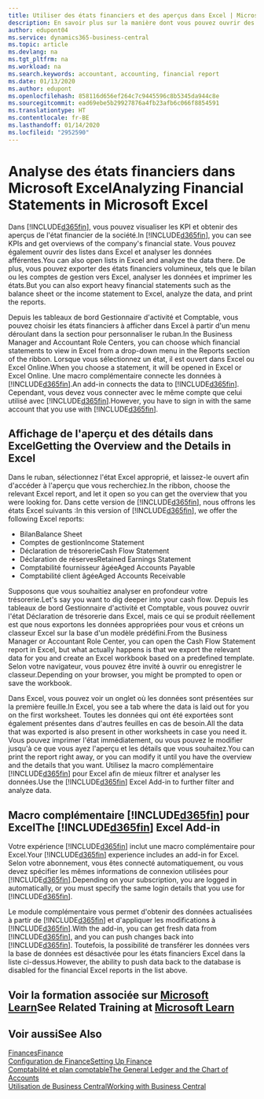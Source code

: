 ```yaml
---
title: Utiliser des états financiers et des aperçus dans Excel | Microsoft Docs
description: En savoir plus sur la manière dont vous pouvez ouvrir des états financiers dans Microsoft Excel à partir de Business Central pour une meilleure analyse.
author: edupont04
ms.service: dynamics365-business-central
ms.topic: article
ms.devlang: na
ms.tgt_pltfrm: na
ms.workload: na
ms.search.keywords: accountant, accounting, financial report
ms.date: 01/13/2020
ms.author: edupont
ms.openlocfilehash: 858116d656ef264c7c9445596c8b5345da944c8e
ms.sourcegitcommit: ead69ebe5b29927876a4fb23afb6c066f8854591
ms.translationtype: HT
ms.contentlocale: fr-BE
ms.lasthandoff: 01/14/2020
ms.locfileid: "2952590"
---
```

# <a name="analyzing-financial-statements-in-microsoft-excel"></a><span data-ttu-id="33bb3-103">Analyse des états financiers dans Microsoft Excel</span><span class="sxs-lookup"><span data-stu-id="33bb3-103">Analyzing Financial Statements in Microsoft Excel</span></span>
<span data-ttu-id="33bb3-104">Dans [!INCLUDE[d365fin](includes/d365fin_md.md)], vous pouvez visualiser les KPI et obtenir des aperçus de l'état financier de la société.</span><span class="sxs-lookup"><span data-stu-id="33bb3-104">In [!INCLUDE[d365fin](includes/d365fin_md.md)], you can see KPIs and get overviews of the company's financial state.</span></span> <span data-ttu-id="33bb3-105">Vous pouvez également ouvrir des listes dans Excel et analyser les données afférentes.</span><span class="sxs-lookup"><span data-stu-id="33bb3-105">You can also open lists in Excel and analyze the data there.</span></span> <span data-ttu-id="33bb3-106">De plus, vous pouvez exporter des états financiers volumineux, tels que le bilan ou les comptes de gestion vers Excel, analyser les données et imprimer les états.</span><span class="sxs-lookup"><span data-stu-id="33bb3-106">But you can also export heavy financial statements such as the balance sheet or the income statement to Excel, analyze the data, and print the reports.</span></span>  

<span data-ttu-id="33bb3-107">Depuis les tableaux de bord Gestionnaire d'activité et Comptable, vous pouvez choisir les états financiers à afficher dans Excel à partir d'un menu déroulant dans la section pour personnaliser le ruban.</span><span class="sxs-lookup"><span data-stu-id="33bb3-107">In the Business Manager and Accountant Role Centers, you can choose which financial statements to view in Excel from a drop-down menu in the Reports section of the ribbon.</span></span> <span data-ttu-id="33bb3-108">Lorsque vous sélectionnez un état, il est ouvert dans Excel ou Excel Online.</span><span class="sxs-lookup"><span data-stu-id="33bb3-108">When you choose a statement, it will be opened in Excel or Excel Online.</span></span> <span data-ttu-id="33bb3-109">Une macro complémentaire connecte les données à [!INCLUDE[d365fin](includes/d365fin_md.md)].</span><span class="sxs-lookup"><span data-stu-id="33bb3-109">An add-in connects the data to [!INCLUDE[d365fin](includes/d365fin_md.md)].</span></span> <span data-ttu-id="33bb3-110">Cependant, vous devez vous connecter avec le même compte que celui utilisé avec [!INCLUDE[d365fin](includes/d365fin_md.md)].</span><span class="sxs-lookup"><span data-stu-id="33bb3-110">However, you have to sign in with the same account that you use with [!INCLUDE[d365fin](includes/d365fin_md.md)].</span></span>  

## <a name="getting-the-overview-and-the-details-in-excel"></a><span data-ttu-id="33bb3-111">Affichage de l'aperçu et des détails dans Excel</span><span class="sxs-lookup"><span data-stu-id="33bb3-111">Getting the Overview and the Details in Excel</span></span>
<span data-ttu-id="33bb3-112">Dans le ruban, sélectionnez l'état Excel approprié, et laissez-le ouvert afin d'accéder à l'aperçu que vous recherchiez.</span><span class="sxs-lookup"><span data-stu-id="33bb3-112">In the ribbon, choose the relevant Excel report, and let it open so you can get the overview that you were looking for.</span></span> <span data-ttu-id="33bb3-113">Dans cette version de [!INCLUDE[d365fin](includes/d365fin_md.md)], nous offrons les états Excel suivants :</span><span class="sxs-lookup"><span data-stu-id="33bb3-113">In this version of [!INCLUDE[d365fin](includes/d365fin_md.md)], we offer the following Excel reports:</span></span>

- <span data-ttu-id="33bb3-114">Bilan</span><span class="sxs-lookup"><span data-stu-id="33bb3-114">Balance Sheet</span></span>  
- <span data-ttu-id="33bb3-115">Comptes de gestion</span><span class="sxs-lookup"><span data-stu-id="33bb3-115">Income Statement</span></span>  
- <span data-ttu-id="33bb3-116">Déclaration de trésorerie</span><span class="sxs-lookup"><span data-stu-id="33bb3-116">Cash Flow Statement</span></span>  
- <span data-ttu-id="33bb3-117">Déclaration de réserves</span><span class="sxs-lookup"><span data-stu-id="33bb3-117">Retained Earnings Statement</span></span>  
- <span data-ttu-id="33bb3-118">Comptabilité fournisseur âgée</span><span class="sxs-lookup"><span data-stu-id="33bb3-118">Aged Accounts Payable</span></span>  
- <span data-ttu-id="33bb3-119">Comptabilité client âgée</span><span class="sxs-lookup"><span data-stu-id="33bb3-119">Aged Accounts Receivable</span></span>  

<span data-ttu-id="33bb3-120">Supposons que vous souhaitiez analyser en profondeur votre trésorerie.</span><span class="sxs-lookup"><span data-stu-id="33bb3-120">Let's say you want to dig deeper into your cash flow.</span></span> <span data-ttu-id="33bb3-121">Depuis les tableaux de bord Gestionnaire d'activité et Comptable, vous pouvez ouvrir l'état Déclaration de trésorerie dans Excel, mais ce qui se produit réellement est que nous exportons les données appropriées pour vous et créons un classeur Excel sur la base d'un modèle prédéfini.</span><span class="sxs-lookup"><span data-stu-id="33bb3-121">From the Business Manager or Accountant Role Center, you can open the Cash Flow Statement report in Excel, but what actually happens is that we export the relevant data for you and create an Excel workbook based on a predefined template.</span></span> <span data-ttu-id="33bb3-122">Selon votre navigateur, vous pouvez être invité à ouvrir ou enregistrer le classeur.</span><span class="sxs-lookup"><span data-stu-id="33bb3-122">Depending on your browser, you might be prompted to open or save the workbook.</span></span>  

<span data-ttu-id="33bb3-123">Dans Excel, vous pouvez voir un onglet où les données sont présentées sur la première feuille.</span><span class="sxs-lookup"><span data-stu-id="33bb3-123">In Excel, you see a tab where the data is laid out for you on the first worksheet.</span></span> <span data-ttu-id="33bb3-124">Toutes les données qui ont été exportées sont également présentes dans d'autres feuilles en cas de besoin.</span><span class="sxs-lookup"><span data-stu-id="33bb3-124">All the data that was exported is also present in other worksheets in case you need it.</span></span> <span data-ttu-id="33bb3-125">Vous pouvez imprimer l'état immédiatement, ou vous pouvez le modifier jusqu'à ce que vous ayez l'aperçu et les détails que vous souhaitez.</span><span class="sxs-lookup"><span data-stu-id="33bb3-125">You can print the report right away, or you can modify it until you have the overview and the details that you want.</span></span> <span data-ttu-id="33bb3-126">Utilisez la macro complémentaire [!INCLUDE[d365fin](includes/d365fin_md.md)] pour Excel afin de mieux filtrer et analyser les données.</span><span class="sxs-lookup"><span data-stu-id="33bb3-126">Use the [!INCLUDE[d365fin](includes/d365fin_md.md)] Excel Add-in to further filter and analyze data.</span></span>  

## <a name="the-included365finincludesd365fin_mdmd-excel-add-in"></a><span data-ttu-id="33bb3-127">Macro complémentaire [!INCLUDE[d365fin](includes/d365fin_md.md)] pour Excel</span><span class="sxs-lookup"><span data-stu-id="33bb3-127">The [!INCLUDE[d365fin](includes/d365fin_md.md)] Excel Add-in</span></span>
<span data-ttu-id="33bb3-128">Votre expérience [!INCLUDE[d365fin](includes/d365fin_md.md)] inclut une macro complémentaire pour Excel.</span><span class="sxs-lookup"><span data-stu-id="33bb3-128">Your [!INCLUDE[d365fin](includes/d365fin_md.md)] experience includes an add-in for Excel.</span></span> <span data-ttu-id="33bb3-129">Selon votre abonnement, vous êtes connecté automatiquement, ou vous devez spécifier les mêmes informations de connexion utilisées pour [!INCLUDE[d365fin](includes/d365fin_md.md)].</span><span class="sxs-lookup"><span data-stu-id="33bb3-129">Depending on your subscription, you are logged in automatically, or you must specify the same login details that you use for [!INCLUDE[d365fin](includes/d365fin_md.md)].</span></span>  

<span data-ttu-id="33bb3-130">Le module complémentaire vous permet d'obtenir des données actualisées à partir de [!INCLUDE[d365fin](includes/d365fin_md.md)] et d'appliquer les modifications à [!INCLUDE[d365fin](includes/d365fin_md.md)].</span><span class="sxs-lookup"><span data-stu-id="33bb3-130">With the add-in, you can get fresh data from [!INCLUDE[d365fin](includes/d365fin_md.md)], and you can push changes back into [!INCLUDE[d365fin](includes/d365fin_md.md)].</span></span> <span data-ttu-id="33bb3-131">Toutefois, la possibilité de transférer les données vers la base de données est désactivée pour les états financiers Excel dans la liste ci-dessus.</span><span class="sxs-lookup"><span data-stu-id="33bb3-131">However, the ability to push data back to the database is disabled for the financial Excel reports in the list above.</span></span>  

## <a name="see-related-training-at-microsoft-learnlearnmodulesconfigure-powerbi-excel-dynamics-365-business-centralindex"></a><span data-ttu-id="33bb3-132">Voir la formation associée sur [Microsoft Learn](/learn/modules/configure-powerbi-excel-dynamics-365-business-central/index)</span><span class="sxs-lookup"><span data-stu-id="33bb3-132">See Related Training at [Microsoft Learn](/learn/modules/configure-powerbi-excel-dynamics-365-business-central/index)</span></span>

## <a name="see-also"></a><span data-ttu-id="33bb3-133">Voir aussi</span><span class="sxs-lookup"><span data-stu-id="33bb3-133">See Also</span></span>
[<span data-ttu-id="33bb3-134">Finances</span><span class="sxs-lookup"><span data-stu-id="33bb3-134">Finance</span></span>](finance.md)  
[<span data-ttu-id="33bb3-135">Configuration de Finance</span><span class="sxs-lookup"><span data-stu-id="33bb3-135">Setting Up Finance</span></span>](finance-setup-finance.md)  
[<span data-ttu-id="33bb3-136">Comptabilité et plan comptable</span><span class="sxs-lookup"><span data-stu-id="33bb3-136">The General Ledger and the Chart of Accounts</span></span>](finance-general-ledger.md)  
[<span data-ttu-id="33bb3-137">Utilisation de Business Central</span><span class="sxs-lookup"><span data-stu-id="33bb3-137">Working with Business Central</span></span>](ui-work-product.md)  
